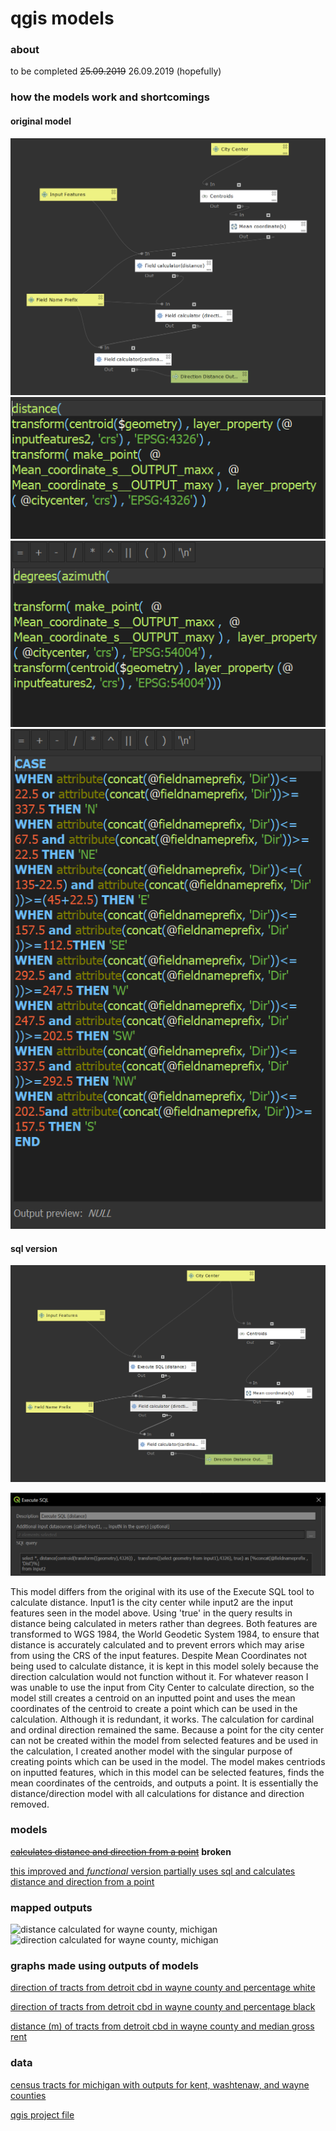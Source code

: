 # qgis models
### about
to be completed ~~25.09.2019~~ 26.09.2019 (hopefully)

### how the models work and shortcomings
#### original model
![original model](distDir.PNG)
![distance](distance.PNG)
![direction](direction.PNG)
![cardinal](cardOrd.PNG)
#### sql version
![SQL model](distDirSQL.PNG)

![SQL in model](SQL.PNG)

This model differs from the original with its use of the Execute SQL tool to calculate distance. Input1 is the city center while input2 are the input features seen in the model above. Using 'true' in the query results in distance being calculated in meters rather than degrees. Both features are transformed to WGS 1984, the World Geodetic System 1984, to ensure that distance is accurately calculated and to prevent errors which may arise from using the CRS of the input features. Despite Mean Coordinates not being used to calculate distance, it is kept in this model solely because the direction calculation would not function without it. For whatever reason I was unable to use the input from City Center to calculate direction, so the model still creates a centroid on an inputted point and uses the mean coordinates of the centroid to create a point which can be used in the calculation. Although it is redundant, it works. The calculation for cardinal and ordinal direction remained the same. Because a point for the city center can not be created within the model from selected features and be used in the calculation, I created another model with the singular purpose of creating points which can be used in the model. The model makes centriods on inputted features, which in this model can be selected features, finds the mean coordinates of the centroids, and outputs a point. It is essentially the distance/direction model with all calculations for distance and direction removed. 

### models
~~[calculates distance and direction from a point](distDirFromPoint.model3)~~ **broken**

[this improved and *functional* version partially uses sql and calculates distance and direction from a point](qgisModelSQL.md)

### mapped outputs
![distance calculated for wayne county, michigan](wayneDistMI.png)
![direction calculated for wayne county, michigan](wayneDirMI.png)

### graphs made using outputs of models

[direction of tracts from detroit cbd in wayne county and percentage white](pctWhiteWayne.html)

[direction of tracts from detroit cbd in wayne county and percentage black](pctBlackWayne.html)

[distance (m) of tracts from detroit cbd in wayne county and median gross rent](medianGrossRentWayne.html)

### data
[census tracts for michigan with outputs for kent, washtenaw, and wayne counties](censusMI.gpkg)

[qgis project file](censusMI.qgz)

